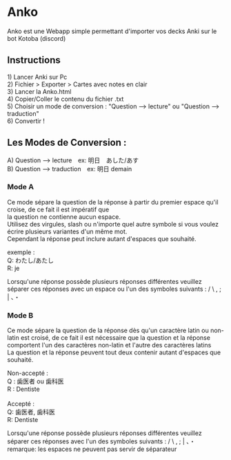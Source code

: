 # Anko
Anko est une Webapp simple permettant d'importer vos decks Anki sur le bot Kotoba (discord)

<h2>Instructions</h2>
<p>1) Lancer Anki sur Pc<br>
2) Fichier > Exporter > Cartes avec notes en clair<br>
3) Lancer la Anko.html<br>
4) Copier/Coller le contenu du fichier .txt<br>
5) Choisir un mode de conversion : "Question --> lecture" ou "Question --> traduction"<br>
6) Convertir !</p>
 
<h2>Les Modes de Conversion :</h2>
<p>A) Question --> lecture　ex: 明日　あした/あす<br>
B) Question --> traduction　ex: 明日 demain</p>

<h3>Mode A</h3>
<p>Ce mode sépare la question de la réponse à partir du premier espace qu'il croise, de ce fait il est impératif que <br>la question ne contienne aucun espace.<br>
Utilisez des virgules, slash ou n'importe quel autre symbole si vous voulez écrire plusieurs variantes d'un même mot.<br>
Cependant la réponse peut inclure autant d'espaces que souhaité.<br></p>
<p>exemple :<br>
Q: わたし/あたし<br>
R: je</p>

<p>Lorsqu'une réponse possède plusieurs réponses différentes veuillez séparer ces réponses avec un espace ou l'un des symboles suivants : / \ , ; | 、・ </p>

<h3>Mode B</h3>
<p>Ce mode sépare la question de la réponse dès qu'un caractère latin ou non-latin est croisé, de ce fait il est nécessaire que la question et la réponse comportent l'un des caractères non-latin et l'autre des caractères latins<br>
La question et la réponse peuvent tout deux contenir autant d'espaces que souhaité.</p>
<p>
Non-accepté :<br> 
Q : 歯医者 ou 歯科医<br>
R : Dentiste<br><br>
Accepté : <br>
Q: 歯医者, 歯科医<br>
R: Dentiste
</p>

<p>Lorsqu'une réponse possède plusieurs réponses différentes veuillez séparer ces réponses avec l'un des symboles suivants : / \ , ; | 、・ <br>
remarque: les espaces ne peuvent pas servir de séparateur</p>
